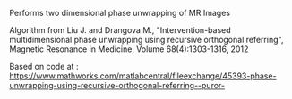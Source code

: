Performs two dimensional phase unwrapping of MR Images

Algorithm from Liu J. and Drangova M., "Intervention-based multidimensional phase unwrapping using recursive orthogonal referring", Magnetic Resonance in Medicine, Volume 68(4):1303-1316, 2012

Based on code at : https://www.mathworks.com/matlabcentral/fileexchange/45393-phase-unwrapping-using-recursive-orthogonal-referring--puror-


